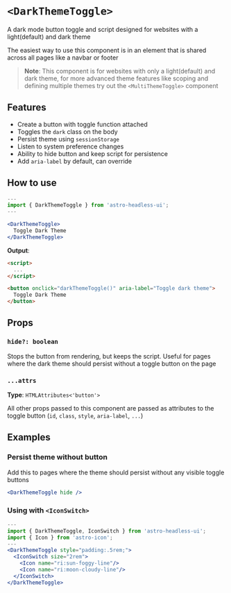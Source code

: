 # `<DarkThemeToggle>`

A dark mode button toggle and script designed for websites with a light(default) and dark theme

The easiest way to use this component is in an element that is shared across all pages like a navbar or footer

> **Note**: This component is for websites with only a light(default) and dark theme, for more advanced theme features like scoping and defining multiple themes try out the `<MultiThemeToggle>` component

## Features

- Create a button with toggle function attached
- Toggles the `dark` class on the body
- Persist theme using `sessionStorage`
- Listen to system preference changes
- Ability to hide button and keep script for persistence
- Add `aria-label` by default, can override

## How to use

```jsx
---
import { DarkThemeToggle } from 'astro-headless-ui';
---

<DarkThemeToggle>
  Toggle Dark Theme
</DarkThemeToggle>
```

**Output**:

```html
<script>
  ...
</script>

<button onclick="darkThemeToggle()" aria-label="Toggle dark theme">
  Toggle Dark Theme
</button>
```

## Props

### `hide?: boolean`

Stops the button from rendering, but keeps the script. Useful for pages where the dark theme should persist without a toggle button on the page

### `...attrs`

**Type**: `HTMLAttributes<'button'>`

All other props passed to this component are passed as attributes to the toggle button (`id`, `class`, `style`, `aria-label`, `...`)

## Examples

### Persist theme without button

Add this to pages where the theme should persist without any visible toggle buttons

```jsx
<DarkThemeToggle hide />
```

### Using with `<IconSwitch>`

```jsx
---
import { DarkThemeToggle, IconSwitch } from 'astro-headless-ui';
import { Icon } from 'astro-icon';
---
<DarkThemeToggle style="padding:.5rem;">
  <IconSwitch size="2rem"> 
    <Icon name="ri:sun-foggy-line"/>
    <Icon name="ri:moon-cloudy-line"/>
  </IconSwitch>
</DarkThemeToggle>
```